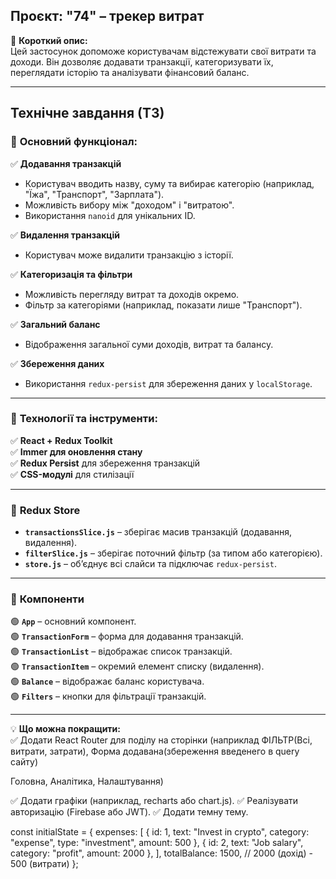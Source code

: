 ## Проєкт: "74" – трекер витрат

📌 **Короткий опис:**  
Цей застосунок допоможе користувачам відстежувати свої витрати та доходи. Він дозволяє додавати транзакції, категоризувати їх, переглядати історію та аналізувати фінансовий баланс.

---

## **Технічне завдання (ТЗ)**

### 🔹 **Основний функціонал:**

✅ **Додавання транзакцій**

- Користувач вводить назву, суму та вибирає категорію (наприклад, "Їжа", "Транспорт", "Зарплата").
- Можливість вибору між "доходом" і "витратою".
- Використання `nanoid` для унікальних ID.

✅ **Видалення транзакцій**

- Користувач може видалити транзакцію з історії.

✅ **Категоризація та фільтри**

- Можливість перегляду витрат та доходів окремо.
- Фільтр за категоріями (наприклад, показати лише "Транспорт").

✅ **Загальний баланс**

- Відображення загальної суми доходів, витрат та балансу.

✅ **Збереження даних**

- Використання `redux-persist` для збереження даних у `localStorage`.

---

### 🔹 **Технології та інструменти:**

✅ **React + Redux Toolkit**  
✅ **Immer для оновлення стану**  
✅ **Redux Persist** для збереження транзакцій  
✅ **CSS-модулі** для стилізації

---

### 🔹 **Redux Store**

- **`transactionsSlice.js`** – зберігає масив транзакцій (додавання, видалення).
- **`filterSlice.js`** – зберігає поточний фільтр (за типом або категорією).
- **`store.js`** – об’єднує всі слайси та підключає `redux-persist`.

---

### 🔹 **Компоненти**

🟢 **`App`** – основний компонент.  
🟢 **`TransactionForm`** – форма для додавання транзакцій.  
🟢 **`TransactionList`** – відображає список транзакцій.  
🟢 **`TransactionItem`** – окремий елемент списку (видалення).  
🟢 **`Balance`** – відображає баланс користувача.  
🟢 **`Filters`** – кнопки для фільтрації транзакцій.

---

💡 **Що можна покращити:**  
✅ Додати React Router для поділу на сторінки (наприклад ФІЛЬТР(Всі, витрати, затрати), Форма додавана(збереження введенего в query сайту)

Головна, Аналітика, Налаштування)

✅ Додати графіки (наприклад, recharts або chart.js).
✅ Реалізувати авторизацію (Firebase або JWT).
✅ Додати темну тему.

const initialState = {
expenses: [
{ id: 1, text: "Invest in crypto", category: "expense", type: "investment", amount: 500 },
{ id: 2, text: "Job salary", category: "profit", amount: 2000 },
],
totalBalance: 1500, // 2000 (дохід) - 500 (витрати)
};
